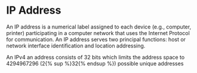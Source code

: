 # IP Address

An IP address is a numerical label assigned to each device (e.g., computer, printer) participating in a computer network that uses the Internet Protocol for communication. An IP address serves two principal functions: host or network interface identification and location addressing.

An IPv4 an address consists of 32 bits which limits the address space to 4294967296 (2{% sup %}32{% endsup %}) possible unique addresses